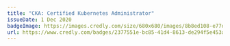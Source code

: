 ```yaml
---
title: "CKA: Certified Kubernetes Administrator"
issueDate: 1 Dec 2020
badgeImage: https://images.credly.com/size/680x680/images/8b8ed108-e77d-4396-ac59-2504583b9d54/cka_from_cncfsite__281_29.png
url: https://www.credly.com/badges/2377551e-bc85-41d4-8613-de294f5e453a
---
```

